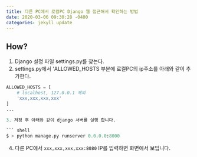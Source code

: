 ```yaml
---
title: 다른 PC에서 로컬PC Django 웹 접근해서 확인하는 방법
date: 2020-03-06 09:30:28 -0400
categories: jekyll update
---
```


## How?

1. Django 설정 파일 settings.py를 찾는다.
2. settings.py에서 'ALLOWED_HOSTS 부분에 로컬PC의 ip주소를 아래와 같이 추가한다.

``` python
ALLOWED_HOSTS = [
    # localhost, 127.0.0.1 제외 
    'xxx,xxx,xxx,xxx'
]
...

3. 저정 후 아래와 같이 django 서버를 실행 합니다.

``` shell
$ > python manage.py runserver 0.0.0.0:8000
```

4. 다른 PC에서 `xxx,xxx,xxx,xxx:8080` IP를 입력하면 화면에서 보입니다.